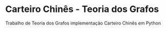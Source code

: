 # Carteiro Chinês - Teoria dos Grafos
Trabalho de Teoria dos Grafos implementação Carteiro Chinês em Python
